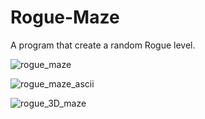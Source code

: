 # Rogue-Maze
A program that create a random Rogue level.

![rogue_maze](https://github.com/raytomely/Rogue-Maze/assets/45993451/58331184-cda5-4bce-ad3f-518e4a788403)

![rogue_maze_ascii](https://github.com/raytomely/Rogue-Maze/assets/45993451/5f075bc3-bb6e-467d-abac-767f54c50ea9)

![rogue_3D_maze](https://github.com/raytomely/Rogue-Maze/assets/45993451/6c85225e-932e-4012-bc0d-71ca0f22b3d9)
